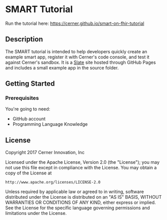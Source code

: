 # SMART Tutorial

Run the tutorial here:
https://cerner.github.io/smart-on-fhir-tutorial

Description
------------
The SMART tutorial is intended to help developers quickly create an example smart app, register it with Cerner's code console, and test it against Cerner's sandbox. It is a [Slate](https://github.com/lord/slate) site hosted through GitHub Pages and includes a small example app in the source folder.

Getting Started
------------------------------

### Prerequisites

You're going to need:

 - GitHub account
 - Programming Language Knowledge

License
------------------------------
Copyright 2017 Cerner Innovation, Inc

Licensed under the Apache License, Version 2.0 (the "License");
you may not use this file except in compliance with the License.
You may obtain a copy of the License at

    http://www.apache.org/licenses/LICENSE-2.0

Unless required by applicable law or agreed to in writing, software
distributed under the License is distributed on an "AS IS" BASIS,
WITHOUT WARRANTIES OR CONDITIONS OF ANY KIND, either express or implied.
See the License for the specific language governing permissions and
limitations under the License.

